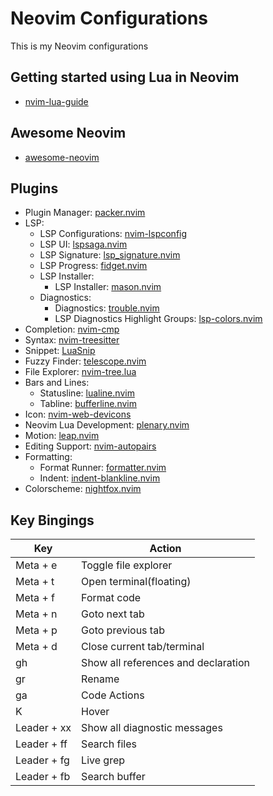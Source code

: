 # Neovim Configurations

This is my Neovim configurations

## Getting started using Lua in Neovim

* [nvim-lua-guide](https://github.com/nanotee/nvim-lua-guide)

## Awesome Neovim

* [awesome-neovim](https://github.com/rockerBOO/awesome-neovim)

## Plugins

* Plugin Manager: [packer.nvim](https://github.com/wbthomason/packer.nvim)
* LSP:
  * LSP Configurations: [nvim-lspconfig](https://github.com/neovim/nvim-lspconfig)
  * LSP UI: [lspsaga.nvim](https://github.com/glepnir/lspsaga.nvim)
  * LSP Signature: [lsp_signature.nvim](https://github.com/ray-x/lsp_signature.nvim)
  * LSP Progress: [fidget.nvim](https://github.com/j-hui/fidget.nvim)
  * LSP Installer:
    * LSP Installer: [mason.nvim](https://github.com/williamboman/mason.nvim)
  * Diagnostics:
    * Diagnostics: [trouble.nvim](https://github.com/folke/trouble.nvim)
    * LSP Diagnostics Highlight Groups: [lsp-colors.nvim](https://github.com/folke/lsp-colors.nvim)
* Completion: [nvim-cmp](https://github.com/hrsh7th/nvim-cmp)
* Syntax: [nvim-treesitter](https://github.com/nvim-treesitter/nvim-treesitter)
* Snippet: [LuaSnip](https://github.com/L3MON4D3/LuaSnip)
* Fuzzy Finder: [telescope.nvim](https://github.com/nvim-telescope/telescope.nvim)
* File Explorer: [nvim-tree.lua](https://github.com/kyazdani42/nvim-tree.lua)
* Bars and Lines:
  * Statusline: [lualine.nvim](https://github.com/nvim-lualine/lualine.nvim)
  * Tabline: [bufferline.nvim](https://github.com/akinsho/bufferline.nvim)
* Icon: [nvim-web-devicons](https://github.com/nvim-tree/nvim-web-devicons)
* Neovim Lua Development: [plenary.nvim](https://github.com/nvim-lua/plenary.nvim)
* Motion: [leap.nvim](https://github.com/ggandor/leap.nvim)
* Editing Support: [nvim-autopairs](https://github.com/windwp/nvim-autopairs)
* Formatting:
  * Format Runner: [formatter.nvim](https://github.com/mhartington/formatter.nvim)
  * Indent: [indent-blankline.nvim](https://github.com/lukas-reineke/indent-blankline.nvim)
* Colorscheme: [nightfox.nvim](https://github.com/EdenEast/nightfox.nvim)

## Key Bingings

| Key         | Action                                    |
| ----------- | ----------------------------------------- |
| Meta + e    | Toggle file explorer                      |
| Meta + t    | Open terminal(floating)                   |
| Meta + f    | Format code                               |
| Meta + n    | Goto next tab                             |
| Meta + p    | Goto previous tab                         |
| Meta + d    | Close current tab/terminal                |
| gh          | Show all references and declaration       |
| gr          | Rename                                    |
| ga          | Code Actions                              |
| K           | Hover                                     |
| Leader + xx | Show all diagnostic messages              |
| Leader + ff | Search files                              |
| Leader + fg | Live grep                                 |
| Leader + fb | Search buffer                             |
